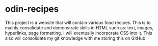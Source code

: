 # odin-recipes

This project is a website that will contain various food recipes. This is to mainly consolidate and demonstrate skills in HTML such as: text, images, hyperlinks, page formatting. I will eventually incorporate CSS into it. This also will consolidate my git knowledge with me storing this on GitHub.